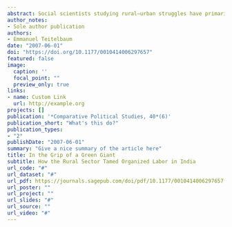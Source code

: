 ```yaml
---
abstract: Social scientists studying rural—urban struggles have primarily focused on the issue of urban bias. The issue of rural bias and its potential effects on urban dwellers has received much less attention. This article demonstrates how agrarian political mobilization of rural constituents adversely affected urban workers in India. Agrarian mobilization led to two changes in development policy that undermined the bargaining strength of organized labor. First, remunerative pricing for agricultural products biased the terms of trade in favor of agriculture, resulting in a rise in the product wage. Second, incentives for rural and small-scale industries led to increased product market competition in the manufacturing sector, generating unemployment among urban workers. Under these circumstances, unions could not frequently strike, and, when they did strike, they fought longer to win their demands. The author supports these arguments with a statistical analysis of strike frequency and duration in India from 1976 to 1997.
author_notes:
- Sole author publication
authors:
- Emmanuel Teitelbaum
date: "2007-06-01"
doi: "https://doi.org/10.1177/0010414006297657"
featured: false
image:
  caption: ''
  focal_point: ""
  preview_only: true
links:
- name: Custom Link
  url: http://example.org
projects: []
publication: '*Comparative Political Studies, 40*(6)'
publication_short: "What's this do?"
publication_types:
- "2"
publishDate: "2007-06-01"
summary: "Give a nice summary of the article here"
title: In the Grip of a Green Giant 
subtitle: How the Rural Sector Tamed Organized Labor in India
url_code: "#"
url_dataset: "#"
url_pdf: https://journals.sagepub.com/doi/pdf/10.1177/0010414006297657
url_poster: ""
url_project: ""
url_slides: "#"
url_source: ""
url_video: "#"
---
```

